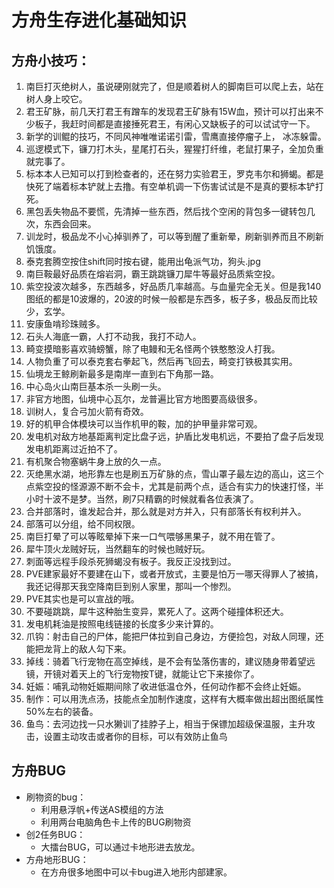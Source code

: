# 方舟生存进化基础知识

## 方舟小技巧：

1. 南巨打灭绝树人，虽说硬刚就完了，但是顺着树人的脚南巨可以爬上去，站在树人身上咬它。
2. 君王矿脉，前几天打君王有蹭车的发现君王矿脉有15W血，预计可以打出来不少板子，我赶时间都是直接捶死君王，有闲心又缺板子的可以试试守一下。
3. 新学的训鲲的技巧，不同风神唯唯诺诺引雷，雪鹰直接停瘤子上， 冰冻躲雷。
4. 巡逻模式下，镰刀打木头，星尾打石头，猩猩打纤维，老鼠打果子，全加负重就完事了。
5. 标本本人已知可以打到检查者的，还在努力实验君王，罗克韦尔和狮蝎。都是快死了端着标本铲就上去撸。有空单机调一下伤害试试是不是真的要标本铲打死。
6. 黑包丢失物品不要慌，先清掉一些东西，然后找个空闲的背包多一键转包几次，东西会回来。
7. 训龙时，极品龙不小心掉驯养了，可以等到醒了重新晕，刷新驯养而且不刷新饥饿度。
8. 泰克套腾空按住shift同时按右键，能用出龟派气功，狗头.jpg
9. 南巨鞍最好品质在熔岩洞，霸王跳跳镰刀犀牛等最好品质紫空投。
10. 紫空投波次越多，东西越多，好品质几率越高。与血量完全无关。但是我140图纸的都是10波爆的，20波的时候一般都是东西多，板子多，极品反而比较少，玄学。
11. 安康鱼啃珍珠贼多。
12. 石头人海底一霸，人打不动我，我打不动人。
13. 畸变摸暗影喜欢骑螃蟹，除了电鳗和无名怪两个铁憨憨没人打我。
14. 人物负重了可以泰克套右拳起飞，然后再飞回去，畸变打铁极其实用。
15. 仙境龙王鲸刷新最多是南岸一直到右下角那一路。
16. 中心岛火山南巨基本杀一头刷一头。
17. 非官方地图，仙境中心瓦尔，龙普遍比官方地图要高级很多。
18. 训树人，复合弓加火箭有奇效。
19. 好的机甲合体模块可以当作机甲的鞍，加的护甲量非常可观。
20. 发电机对敌方地基距离判定比盘子远，护盾比发电机远，不要拍了盘子后发现发电机距离过近拍不了。
21. 有机聚合物塞蜗牛身上放的久一点。
22. 灭绝黑水湖，地形靠左也是刷五万矿脉的点，雪山罩子最左边的高山，这三个点紫空投的怪源源不断不会卡，尤其是前两个点，适合有实力的快速打怪，半小时十波不是梦。当然，刷7只精霸的时候就看各位表演了。
23. 合并部落时，谁发起合并，那么就是对方并入，只有部落长有权利并入。
24. 部落可以分组，给不同权限。
25. 南巨打晕了可以等眩晕掉下来一口气喂够黑果子，就不用在管了。
26. 犀牛顶火龙贼好玩，当然翻车的时候也贼好玩。
27. 刺面等远程手段杀死狮蝎没有板子。我反正没找到过。
28. PVE建家最好不要建在山下，或者开放式，主要是怕万一哪天得罪人了被搞，我还记得那天我空降南巨到别人家里，那叫一个惨烈。
29. PVE其实也是可以宣战的哦。
30. 不要碰跳跳，犀牛这种胎生变异，累死人了。这两个碰撞体积还大。
31. 发电机耗油是按照电线链接的长度多少来计算的。
32. 爪钩：射击自己的尸体，能把尸体拉到自己身边，方便捡包，对敌人同理，还能把龙背上的敌人勾下来。
33. 掉线：骑着飞行宠物在高空掉线，是不会有坠落伤害的，建议随身带着望远镜，开镜对着天上的飞行宠物按T键，就能让它下来接你了。
34. 妊娠：哺乳动物妊娠期间除了收进低温仓外，任何动作都不会终止妊娠。
35. 制作：可以用洗点汤，技能点全加制作速度，这样有大概率做出超出图纸属性50%左右的装备。
36. 鱼鸟：去河边找一只水獭训了挂脖子上，相当于保镖加超级保温服，主升攻击，设置主动攻击或者你的目标，可以有效防止鱼鸟

## 方舟BUG

* 刷物资的bug：
  * 利用悬浮帆+传送AS模组的方法
  * 利用两台电脑角色卡上传的BUG刷物资
* 创2任务BUG：
  * 大擂台BUG，可以通过卡地形进去放龙。
* 方舟地形BUG：
  * 在方舟很多地图中可以卡bug进入地形内部建家。
